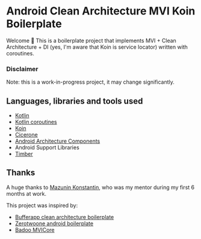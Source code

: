 # Android Clean Architecture MVI Koin Boilerplate

Welcome 👋 This is a boilerplate project that implements MVI + Clean Architecture + DI (yes, I'm aware that Koin is service locator) written with coroutines.

### Disclaimer
Note: this is a work-in-progress project, it may change significantly.

## Languages, libraries and tools used

* [Kotlin](https://kotlinlang.org/)
* [Kotlin coroutines](https://github.com/Kotlin/kotlinx.coroutines/)
* [Koin](https://insert-koin.io)
* [Cicerone](https://github.com/terrakok/Cicerone)
* [Android Architecture Components](https://developer.android.com/topic/libraries/architecture/index.html)
* Android Support Libraries
* [Timber](https://github.com/JakeWharton/timber)

## Thanks

A huge thanks to [Mazunin Konstantin](https://github.com/zerotwoone), who was my mentor during my first 6 months at work.

This project was inspired by:

* [Bufferapp clean architecture boilerplate](https://github.com/bufferapp/android-clean-architecture-boilerplate)
* [Zerotwoone android boilerplate](https://github.com/zerotwoone/android-boilerplate)
* [Badoo MVICore](https://github.com/badoo/MVICore)